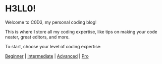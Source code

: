# H3LL0!

Welcome to C0D3, my personal coding blog!

This is where I store all my coding expertise, like tips on making your code neater, great editors, and more.

To start, choose your level of coding expertise:

[Beginner](beginner/) | [Intermediate](intermediate/) | [Advanced](advanced/) | [Pro](pro/)
